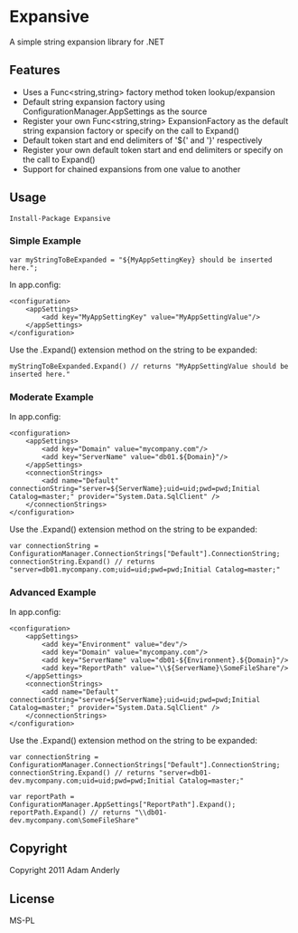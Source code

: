 # Expansive

A simple string expansion library for .NET

## Features

* Uses a Func<string,string> factory method token lookup/expansion
* Default string expansion factory using ConfigurationManager.AppSettings as the source
* Register your own Func<string,string> ExpansionFactory as the default string expansion factory or specify on the call to Expand()
* Default token start and end delimiters of '${' and '}' respectively
* Register your own default token start and end delimiters or specify on the call to Expand()
* Support for chained expansions from one value to another

## Usage

	Install-Package Expansive

### Simple Example

	var myStringToBeExpanded = "${MyAppSettingKey} should be inserted here.";

In app.config:

	<configuration>
		<appSettings>
			<add key="MyAppSettingKey" value="MyAppSettingValue"/>
		</appSettings>
	</configuration>

Use the .Expand() extension method on the string to be expanded:

	myStringToBeExpanded.Expand() // returns "MyAppSettingValue should be inserted here."
	
### Moderate Example

In app.config:

	<configuration>
		<appSettings>
			<add key="Domain" value="mycompany.com"/>
			<add key="ServerName" value="db01.${Domain}"/>
		</appSettings>
		<connectionStrings>
			<add name="Default" connectionString="server=${ServerName};uid=uid;pwd=pwd;Initial Catalog=master;" provider="System.Data.SqlClient" />
		</connectionStrings>
	</configuration>

Use the .Expand() extension method on the string to be expanded:

	var connectionString = ConfigurationManager.ConnectionStrings["Default"].ConnectionString;
	connectionString.Expand() // returns "server=db01.mycompany.com;uid=uid;pwd=pwd;Initial Catalog=master;"
	
### Advanced Example

In app.config:

	<configuration>
		<appSettings>
			<add key="Environment" value="dev"/>
			<add key="Domain" value="mycompany.com"/>
			<add key="ServerName" value="db01-${Environment}.${Domain}"/>
			<add key="ReportPath" value="\\${ServerName}\SomeFileShare"/>
		</appSettings>
		<connectionStrings>
			<add name="Default" connectionString="server=${ServerName};uid=uid;pwd=pwd;Initial Catalog=master;" provider="System.Data.SqlClient" />
		</connectionStrings>
	</configuration>

Use the .Expand() extension method on the string to be expanded:

	var connectionString = ConfigurationManager.ConnectionStrings["Default"].ConnectionString;
	connectionString.Expand() // returns "server=db01-dev.mycompany.com;uid=uid;pwd=pwd;Initial Catalog=master;"
	
	var reportPath = ConfigurationManager.AppSettings["ReportPath"].Expand();
	reportPath.Expand() // returns "\\db01-dev.mycompany.com\SomeFileShare"

## Copyright

Copyright 2011 Adam Anderly

## License

MS-PL